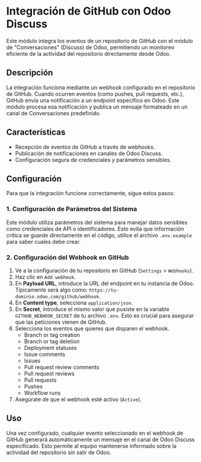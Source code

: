 # Integración de GitHub con Odoo Discuss

Este módulo integra los eventos de un repositorio de GitHub con el módulo de "Conversaciones" (Discuss) de Odoo, permitiendo un monitoreo eficiente de la actividad del repositorio directamente desde Odoo.

## Descripción

La integración funciona mediante un webhook configurado en el repositorio de GitHub. Cuando ocurren eventos (como pushes, pull requests, etc.), GitHub envía una notificación a un endpoint específico en Odoo. Este módulo procesa esa notificación y publica un mensaje formateado en un canal de Conversaciones predefinido.

## Características

-   Recepción de eventos de GitHub a través de webhooks.
-   Publicación de notificaciones en canales de Odoo Discuss.
-   Configuración segura de credenciales y parámetros sensibles.

## Configuración

Para que la integración funcione correctamente, sigue estos pasos:

### 1. Configuración de Parámetros del Sistema

Este módulo utiliza parámetros del sistema para manejar datos sensibles como credenciales de API o identificadores. Esto evita que información crítica se guarde directamente en el código, utilice el archivo `.env.example` para saber cuales debe crear.

### 2. Configuración del Webhook en GitHub

1.  Ve a la configuración de tu repositorio en GitHub (`Settings` > `Webhooks`).
2.  Haz clic en `Add webhook`.
3.  En **Payload URL**, introduce la URL del endpoint en tu instancia de Odoo. Típicamente será algo como: `https://tu-dominio.odoo.com/github/webhook`.
4.  En **Content type**, selecciona `application/json`.
5.  En **Secret**, introduce el mismo valor que pusiste en la variable `GITHUB_WEBHOOK_SECRET` de tu archivo `.env`. Esto es crucial para asegurar que las peticiones vienen de GitHub.
6.  Selecciona los eventos que quieres que disparen el webhook.
    - Branch or tag creation
    - Branch or tag deletion
    - Deployment statuses
    - Issue comments
    - Issues
    - Pull request review comments
    - Pull request reviews
    - Pull requests
    - Pushes
    - Workflow runs
7.  Asegúrate de que el webhook esté activo (`Active`).

## Uso

Una vez configurado, cualquier evento seleccionado en el webhook de GitHub generará automáticamente un mensaje en el canal de Odoo Discuss especificado. Esto permite al equipo mantenerse informado sobre la actividad del repositorio sin salir de Odoo.
